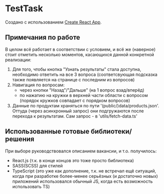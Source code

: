 # TestTask

Создано с использованием [Create React App](https://github.com/facebook/create-react-app).

## Примечания по работе

В целом всё работает в соответствии с условием, и всё же (наверное) стоит отметить несколько моментов, касающихся данной конкретной реализации:

1. Для того, чтобы кнопка "Узнать результаты" стала доступна, необходимо ответить на все 3 вопроса (соответсвующая подсказка также появляется на странице с последним из вопросов)
2. Навигация по вопросам:
    - через кнопки "Назад"/"Дальше" (на 1 вопрос взад/вперёд)
    - по нажатию на кружки в верхней части области с вопросом (порядок кружков совпадает с порядком вопросов)
3. Данные по продуктам храняться по пути '(public/)data/products.json'. Оттуда (через асинхронный запрос) они подгружаются после перехода к результатам. Сам запрос - в 'utils/fetch-data.ts'

## Использованные готовые библиотеки/решения

При выборе руководствовался описанием вакансии, и т.о. получилось:
- React.js (т.к. в конце концов это тоже просто библиотека)
- SASS(SCSS) для стилей
- TypeScript (это уже как дополнение, т.к. не встречал ещё ситуаций, когда при разработке более-менее серьёзных (и достаточно новых) приложений использовался обычный JS, когда есть возможность использовать TS)
